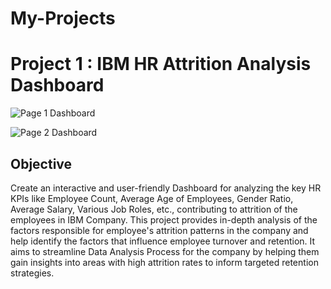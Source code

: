 # My-Projects

# Project 1 : IBM HR Attrition Analysis Dashboard

![Page 1 Dashboard](https://github.com/user-attachments/assets/d86b8971-fab3-450b-ba0b-dff570661bac)

![Page 2 Dashboard](https://github.com/user-attachments/assets/5ca96686-3848-450e-8ec4-2f2f0e1d62b9)

## Objective

Create an interactive and user-friendly Dashboard for analyzing the key HR KPIs like Employee Count, Average Age of Employees, Gender Ratio, Average Salary, Various Job Roles, etc., contributing to attrition of the employees in IBM Company. This project provides in-depth analysis of the factors responsible for employee's attrition patterns in the company and help identify the factors that influence employee turnover and retention. It aims to streamline Data Analysis Process for the company by helping them gain insights into areas with high attrition rates to inform targeted retention strategies.

